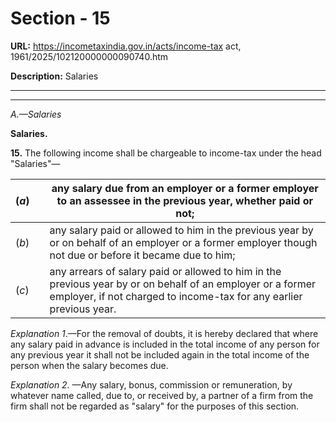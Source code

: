 # Section - 15

**URL:** https://incometaxindia.gov.in/acts/income-tax act, 1961/2025/102120000000090740.htm

**Description:** Salaries

---

****

_A.—Salaries_

**Salaries.**

**15.** The following income shall be chargeable to income-tax under the head "Salaries"—

(_a_)|  | any salary due from an employer or a former employer to an assessee in the previous year, whether paid or not;  
---|---|---  
(_b_)|  |  any salary paid or allowed to him in the previous year by or on behalf of an employer or a former employer though not due or before it became due to him;  
(_c_)|  |  any arrears of salary paid or allowed to him in the previous year by or on behalf of an employer or a former employer, if not charged to income-tax for any earlier previous year.  
  
_Explanation 1_.—For the removal of doubts, it is hereby declared that where any salary paid in advance is included in the total income of any person for any previous year it shall not be included again in the total income of the person when the salary becomes due.

_Explanation 2._ —Any salary, bonus, commission or remuneration, by whatever name called, due to, or received by, a partner of a firm from the firm shall not be regarded as "salary" for the purposes of this section.